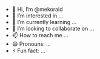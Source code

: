 - 👋 Hi, I’m @mekoraid
- 👀 I’m interested in ...
- 🌱 I’m currently learning ...
- 💞️ I’m looking to collaborate on ...
- 📫 How to reach me ...
- 😄 Pronouns: ...
- ⚡ Fun fact: ...

<!---
mekoraid/mekoraid is a ✨ special ✨ repository because its `README.md` (this file) appears on your GitHub profile.
You can click the Preview link to take a look at your changes.
--->

